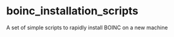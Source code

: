 boinc_installation_scripts
==========================

A set of simple scripts to rapidly install BOINC on a new machine
